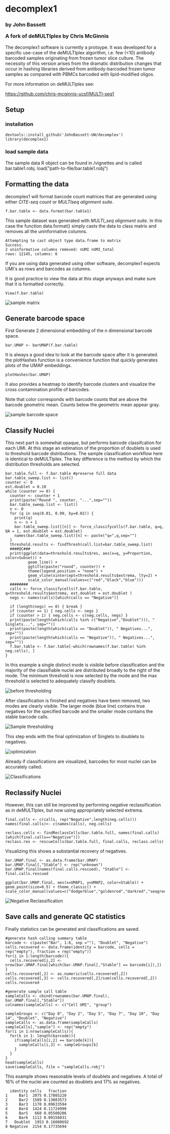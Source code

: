 # decomplex1

<h3> by John Bassett  

A fork of deMULTIplex by Chris McGinnis  
</h3>



The decomplex1 software is currently a protoype. It was developed for a specific use-case of the deMULTIplex algorithm, i.e. few (<10) antibody barcoded samples originating from frozen tumor slice culture. The necessity of this version arises from the dramatic distribution changes that occur in hashing libraries derived from antibody-barcoded frozen tumor samples as compared with PBMCs barcoded with lipid-modified oligos. 


For more information on deMULTIplex see: 

https://github.com/chris-mcginnis-ucsf/MULTI-seq1 

## Setup
### installation
    devtools::install_github('JohnBassett-UW/decomplex')
    library(decomplex1)

### load sample data
The sample data R object can be found in /vignettes and is called bar.table1.robj.
    load("path-to-file/bar.table1.robj")

## Formatting the data
decomplex1 will format barcode count matrices that are generated using either _CITE-seq count_ or _MULTIseq alignment suite_. 

    f.bar.table <- data.format(bar.table1)
This sample dataset was generated with _MULTI_seq alignment suite_. In this case the function data.format() simply casts the data to class matrix and removes all the uninformative columns. 
``` 
Attempting to cast object type data.frame to matrix   
Success.     
2 uninformative columns removed: nUMI nUMI_total     
rows: 12145, columns: 6 
```
If you are using data generated using other software, decomplex1 expects UMI's as rows and barcodes as columns.  

It is good practice to view the data at this stage anyways and make sure that it is formatted correctly.

    View(f.bar.table)

![sample matrix](/vignettes/Capture_matrix.PNG)

## Generate barcode space
First Generate 2 dimensional embedding of the n dimensional barcode space.

    bar.UMAP <- barUMAP(f.bar.table)
    
It is always a good idea to look at the barcode space after it is generated. the plotHashes function is a convenience function that quickly generates plots of the UMAP embeddings.

    plotHashes(bar.UMAP)

It also provides a heatmap to identify barcode clusters and visualize the cross contamination profile of barcodes.

Note that color corresponds with barcode counts that are above the barcode geometric mean. Counts below the geometric mean appear gray.

![sample barcode space](/vignettes/plotHashes.png)

## Classify Nuclei
This next part is somewhat opaque, but performs barcode classifcation for each UMI. At this stage an estimation of the proportion of doublets is used to threshold barcode distributions. The sample classification workflow here is identical to deMULTIplex. The key difference is the method by which the distribution thresholds are selected. 

```
bar.table.full <- f.bar.table #preserve full data
bar.table_sweep.list <- list()
counter <- 0
est.doublet = 0.10
while (counter >= 0) {
  counter <- counter + 1
  print(paste("Round ", counter, "...",sep=""))
  bar.table_sweep.list <- list()
  n <- 0
  for (q in seq(0.01, 0.99, by=0.02)) {
    print(q)
    n <- n + 1
    bar.table_sweep.list[[n]] <- force_classifycells(f.bar.table, q=q, QA = 1, est.doublet = est.doublet)
    names(bar.table_sweep.list)[n] <- paste("q=",q,sep="")
  }
  threshold.results <- findThresh(call.list=bar.table_sweep.list)
  ####QC###
  print(ggplot(data=threshold.results$res, aes(x=q, y=Proportion, color=Subset)) +
          geom_line() +
          ggtitle(paste("round", counter)) +
          theme(legend.position = "none") +
          geom_vline(xintercept=threshold.results$extrema, lty=2) +
          scale_color_manual(values=c("red","black","blue")))
  ########
  calls <- force_classifycells(f.bar.table, q=threshold.results$extrema, est.doublet = est.doublet )
  negs <- names(calls)[which(calls == "Negative")]

  if (length(negs) == 0) { break }
  if (counter == 1) { neg.cells <- negs }
  if (counter > 1) { neg.cells <- c(neg.cells, negs) }
  print(paste(length(which(calls %in% c("Negative","Doublet"))), " Singlets...", sep=""))
  print(paste(length(which(calls == "Doublet")), " Negatives...", sep=""))
  print(paste(length(which(calls == "Negative")), " Negatives...", sep=""))
  f.bar.table <- f.bar.table[-which(rownames(f.bar.table) %in% neg.cells), ]
} 
```

In this example a single distinct mode is visibile before classification and the majority of the classifiable nuclei are distributed broadly to the right of the mode. The minimum threshold is now selected by the mode and the max threshold is selected to adequately classify doublets. 

![before thresholding](/vignettes/Sample_barcode_original.png)



After classification is finished and negatives have been removed, two modes are clearly visible. The larger mode (blue line) contains true negatives for the specified barcode and the smaller mode contains the stable barcode calls.

![Sample thresholding](/vignettes/SampleBarcodeThresholding.png)



This step ends with the final optimization of Singlets to doublets to negatives.

![optimization](/vignettes/Optimization.png)



Already if classifications are visualized, barcodes for most nuclei can be accurately called.



![Classifications](/vignettes/Classification.png)



## Reclassify Nuclei

However, this can still be improved by performing negative reclassification as in deMULTIplex, but now using appropriately selected extrema. 

```
final.calls <- c(calls, rep("Negative",length(neg.cells)))
names(final.calls)<- c(names(calls), neg.cells)

reclass.cells <- findReclassCells(bar.table.full, names(final.calls)[which(final.calls=="Negative")])
reclass.res <- rescueCells(bar.table.full, final.calls, reclass.cells)
```

Visualizing this shows a substantial recovery of negatives.

```
bar.UMAP.final <- as.data.frame(bar.UMAP)
bar.UMAP.final[,"Stable"] <- rep("unknown")
bar.UMAP.final[names(final.calls.rescued), "Stable"] <- final.calls.rescued

ggplot(bar.UMAP.final, aes(x=UMAP1, y=UMAP2, color=Stable)) + geom_point(size=0.5) + theme_classic() + scale_color_manual(values=c("dodgerblue","goldenrod","darkred","seagreen","darkorchid3","pink","black","grey"))
```

![Negative Reclassification](/vignettes/Reclassification.png)


## Save calls and generate QC statistics

Finally statistics can be generated and classifications are saved.

```
#generate hash calling summary table
barcode <- c(paste("Bar", 1:6, sep =""), "Doublet", "Negative")
cells.recovered <- data.frame(identity = barcode, cells = rep("empty"), fraction = rep("empty"))
for(i in 1:length(barcode)){
  cells.recovered[i,2] <- nrow(bar.UMAP.final[which(bar.UMAP.final[,"Stable"] == barcode[i]),])
}
cells.recovered[,2] <- as.numeric(cells.recovered[,2])
cells.recovered[,3] <- cells.recovered[,2]/sum(cells.recovered[,2])
cells.recovered

#generate sample call table
sampleCalls <- cbind(rownames(bar.UMAP.final), bar.UMAP.final[,"Stable"])
colnames(sampleCalls) <- c("Cell UMI", "group")

sampleGroups <- c("Day 0", "Day 2", "Day 5", "Day 7", "Day 10", "Day 14", "Doublet", "Negative")
sampleCalls <- as.data.frame(sampleCalls)
sampleCalls[,"sample"] <- rep("empty")
for(i in 1:nrow(sampleCalls)){
  for(k in 1: length(barcode)){
    if(sampleCalls[i,2] == barcode[k]){
      sampleCalls[i,3] <- sampleGroups[k]
    }
  }
}
head(sampleCalls)
save(sampleCalls, file = "sampleCalls.robj")
```

This example shows reasonable levels of doublets and negatives. A total of 16% of the nuclei are counted as doublets and 17% as negatives.

      identity cells   fraction
    1     Bar1  2075 0.17085220
    2     Bar2  1589 0.13083573
    3     Bar3  1170 0.09633594
    4     Bar4  1424 0.11724990
    5     Bar5   668 0.05500206
    6     Bar6  1112 0.09156031
    7   Doublet  1953 0.16080692
    8 Negative  2154 0.17735694

